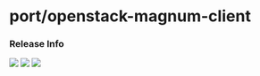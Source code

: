 # port/openstack-magnum-client

### Release Info
[![](https://images.microbadger.com/badges/version/port/openstack-magnum-client.svg)](http://microbadger.com/images/port/openstack-magnum-client "Image info @ microbadger.com")
[![](https://images.microbadger.com/badges/image/port/openstack-magnum-client.svg)](http://microbadger.com/images/port/openstack-magnum-client "Image info @ microbadger.com")
[![](https://images.microbadger.com/badges/commit/port/openstack-magnum-client.svg)](http://microbadger.com/images/port/openstack-magnum-client "Image info @ microbadger.com")
